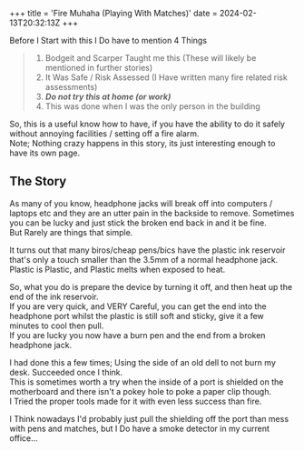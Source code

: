 +++
title = 'Fire Muhaha (Playing With Matches)'
date = 2024-02-13T20:32:13Z
+++

Before I Start with this I Do have to mention 4 Things

>1) Bodgeit and Scarper Taught me this  (These will likely be mentioned in further stories)  
>2) It Was Safe / Risk Assessed (I Have written many fire related risk assessments)  
>3) ***Do not try this at home (or work)***  
>4) This was done when I was the only person in the building  

So, this is a useful know how to have, if you have the ability to do it safely without annoying facilities / setting off a fire alarm.  
Note; Nothing crazy happens in this story, its just interesting enough to have its own page.

## The Story

As many of you know, headphone jacks will break off into computers / laptops etc and they are an utter pain in the backside to remove. Sometimes you can be lucky and just stick the broken end back in and it be fine.  
But Rarely are things that simple.  

It turns out that many biros/cheap pens/bics have the plastic ink reservoir that's only a touch smaller than the 3.5mm of a normal headphone jack.  
Plastic is Plastic, and Plastic melts when exposed to heat.  

So, what you do is prepare the device by turning it off, and then heat up the end of the ink reservoir.  
If you are very quick, and VERY Careful, you can get the end into the headphone port whilst the plastic is still soft and sticky, give it a few minutes to cool then pull.  
If you are lucky you now have a burn pen and the end from a broken headphone jack.  

I had done this a few times; Using the side of an old dell to not burn my desk. Succeeded once I think.  
This is sometimes worth a try when the inside of a port is shielded on the motherboard and there isn't a pokey hole to poke a paper clip though.  
I Tried the proper tools made for it with even less success than fire.  

I Think nowadays I'd probably just pull the shielding off the port than mess with pens and matches, but I Do have a smoke detector in my current office... 
